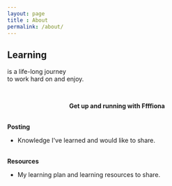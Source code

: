 ```yaml
---
layout: page
title : About
permalink: /about/
---
```


<h2>Learning</h2>
<p>is a life-long journey<br>to work hard on and enjoy.</p>
<br>
<center><p ><strong><span class="manual">Get up and running with</span> Ffffiona</strong></p></center>
<br>
<div class="manual-post">
  <div class="manual manual-title">
  <strong>Posting</strong>
  </div>
<p>  <div class="manual-content">

  - Knowledge I've learned and would like to share.<br>
 <br>
<div class="manual-post">
  <div class="manual manual-title">
  <strong>Resources</strong>
  </div>
<p>  <div class="manual-content">
  
  - My learning plan and learning resources to share.<br>


